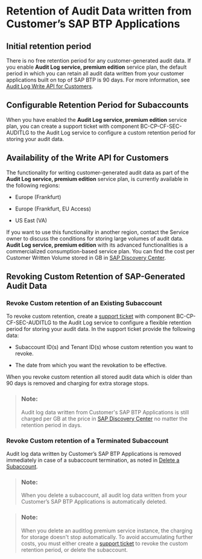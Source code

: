 <!-- loio9cf4217c7a8042968694a345b4b95708 -->

# Retention of Audit Data written from Customer’s SAP BTP Applications



<a name="loio9cf4217c7a8042968694a345b4b95708__section_bch_51m_wbc"/>

## Initial retention period

There is no free retention period for any customer-generated audit data. If you enable **Audit Log service, premium edition** service plan, the default period in which you can retain all audit data written from your customer applications built on top of SAP BTP is 90 days. For more information, see [Audit Log Write API for Customers](audit-log-write-api-for-customers-64e99bb.md).



<a name="loio9cf4217c7a8042968694a345b4b95708__section_mcr_xlp_xbc"/>

## Configurable Retention Period for Subaccounts

When you have enabled the **Audit Log service, premium edition** service plan, you can create a support ticket with component BC-CP-CF-SEC-AUDITLG to the Audit Log service to configure a custom retention period for storing your audit data.



<a name="loio9cf4217c7a8042968694a345b4b95708__section_ayd_xmp_xbc"/>

## Availability of the Write API for Customers

The functionality for writing customer-generated audit data as part of the **Audit Log service, premium edition** service plan, is currently available in the following regions:

-   Europe \(Frankfurt\)

-   Europe \(Frankfurt, EU Access\)

-   US East \(VA\)


If you want to use this functionality in another region, contact the Service owner to discuss the conditions for storing large volumes of audit data. **Audit Log service, premium edition** with its advanced functionalities is a commercialized consumption-based service plan. You can find the cost per Customer Written Volume stored in GB in [SAP Discovery Center](https://discovery-center.cloud.sap/serviceCatalog/audit-log-service?commercialModel=cpea&tab=service_plan&region=all).



<a name="loio9cf4217c7a8042968694a345b4b95708__section_s3j_dpp_xbc"/>

## Revoking Custom Retention of SAP-Generated Audit Data



### Revoke Custom retention of an Existing Subaccount

To revoke custom retention, create a [support ticket](https://itsm.services.sap/sp?id=sc_cat_item&sys_id=703f22d51b3b441020c8fddacd4bcbe2&sysparm_category=e15706fc0a0a0aa7007fc21e1ab70c2f) with component BC-CP-CF-SEC-AUDITLG to the Audit Log service to configure a flexible retention period for storing your audit data. In the support ticket provide the following data:

-   Subaccount ID\(s\) and Tenant ID\(s\) whose custom retention you want to revoke.

-   The date from which you want the revokation to be effective.


When you revoke custom retention all stored audit data which is older than 90 days is removed and charging for extra storage stops.

> ### Note:  
> Audit log data written from Customer's SAP BTP Applications is still charged per GB at the price in [SAP Discovery Center](https://discovery-center.cloud.sap/serviceCatalog/audit-log-service?commercialModel=cpea&tab=service_plan&region=all) no matter the retention period in days.



### Revoke Custom retention of a Terminated Subaccount

Audit log data written by Customer’s SAP BTP Applications is removed immediately in case of a subaccount termination, as noted in [Delete a Subaccount](delete-a-subaccount-419dc3d.md).

> ### Note:  
> When you delete a subaccount, all audit log data written from your Customer’s SAP BTP Applications is automatically deleted.

> ### Note:  
> When you delete an auditlog premium service instance, the charging for storage doesn't stop automatically. To avoid accumulating further costs, you must either create a [support ticket](https://itsm.services.sap/sp?id=sc_cat_item&sys_id=703f22d51b3b441020c8fddacd4bcbe2&sysparm_category=e15706fc0a0a0aa7007fc21e1ab70c2f) to revoke the custom retention period, or delete the subaccount.

